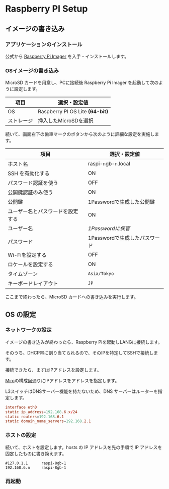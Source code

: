 # Raspberry PI Setup

## イメージの書き込み

### アプリケーションのインストール

公式から [Raspberry Pi Imager](https://www.raspberrypi.com/software/) を入手・インストールします。

### OSイメージの書き込み

MicroSD カードを用意し、PCに接続後 Raspberry Pi Imager を起動して次のように設定します。

|項目|選択・設定値|
|---|---|
|OS|Raspberry PI OS Lite **(64-bit)**|
|ストレージ|挿入したMicroSDを選択|

続いて、画面右下の歯車マークのボタンから次のように詳細な設定を実施します。

|項目|選択・設定値|
|---|---|
|ホスト名|raspi-`n`gb-`n`.local|
|SSH を有効化する|ON|
|パスワード認証を使う|OFF|
|公開鍵認証のみ使う|ON|
|公開鍵|1Passwordで生成した公開鍵|
|ユーザー名とパスワードを設定する|ON|
|ユーザー名|*1Passwordに保管*|
|パスワード|1Passwordで生成したパスワード|
|Wi-Fiを設定する|OFF|
|ロケールを設定する|ON|
|タイムゾーン|`Asia/Tokyo`|
|キーボードレイアウト|`JP`|

ここまで終わったら、MicroSD カードへの書き込みを実行します。

## OS の設定

### ネットワークの設定

イメージの書き込みが終わったら、Raspberry Piを起動しLANGに接続します。

そのうち、DHCP帯に割り当てられるので、そのIPを特定してSSHで接続します。

接続できたら、まずはIPアドレスを設定します。

[Miro](https://miro.com/app/board/uXjVOnZ07F0=/?share_link_id=250765172883)の構成図通りにIPアドレスをアドレスを指定します。

L3スイッチはDNSサーバー機能を持たないため、DNS サーバーはルーターを指定します。

```sh:/etc/dhcpcd.conf
interface eth0
static ip_address=192.168.6.x/24
static routers=192.168.6.1
static domain_name_servers=192.168.2.1
```

### ホストの設定

続いて、ホストを設定します。hosts の IP アドレスを先の手順で IP アドレスを固定したものに書き換えます。

```sh:/etc/hosts
#127.0.1.1      raspi-8gb-1
192.168.6.n     raspi-8gb-1
```

### 再起動
